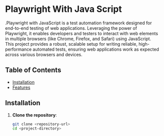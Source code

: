 # Playwright With Java Script

.Playwright with JavaScript is a test automation framework designed for end-to-end testing of web applications. Leveraging the power of Playwright, it enables developers and testers to interact with web elements in multiple browsers (like Chrome, Firefox, and Safari) using JavaScript. This project provides a robust, scalable setup for writing reliable, high-performance automated tests, ensuring web applications work as expected across various browsers and devices.

## Table of Contents
- [Installation](#installation)
- [Features](#features)

## Installation

1. **Clone the repository**:
   ```bash
   git clone <repository-url>
   cd <project-directory>
